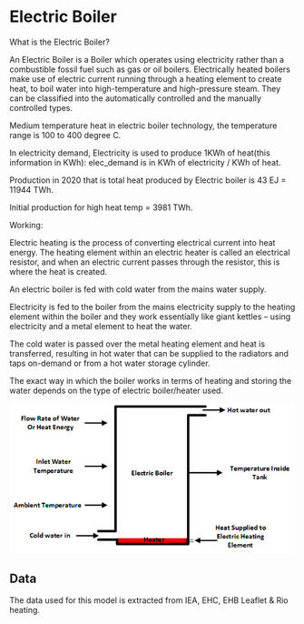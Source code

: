 # Electric Boiler

What is the Electric Boiler?

An Electric Boiler is a Boiler which operates using electricity rather than a combustible fossil fuel such as gas or oil boilers.
Electrically heated boilers make use of electric current running through a heating element to create heat, to boil water into high-temperature and high-pressure steam.
They can be classified into the automatically controlled and the manually controlled types.

Medium temperature heat in electric boiler technology, the temperature range is 100 to 400 degree C.

In electricity demand, Electricity is used to produce 1KWh of heat(this information in KWh): elec_demand is in
KWh of electricity / KWh of heat.

Production in 2020 that is total heat produced by Electric boiler is 43 EJ = 11944 TWh.

Initial production for high heat temp = 3981 TWh.

Working:

Electric heating is the process of converting electrical current into heat energy. The heating element within an electric heater is called an electrical resistor, and when an electric current passes through the resistor, this is where the heat is created.

An electric boiler is fed with cold water from the mains water supply.

Electricity is fed to the boiler from the mains electricity supply to the heating element within the boiler and they work essentially like giant kettles – using electricity and a metal element to heat the water.

The cold water is passed over the metal heating element and heat is transferred, resulting in hot water that can be supplied to the radiators and taps on-demand or from a hot water storage cylinder.

The exact way in which the boiler works in terms of heating and storing the water depends on the type of electric boiler/heater used.

![img.png](img.png)
## Data     
The data used for this model is extracted from IEA, EHC, EHB Leaflet & Rio heating.

[^1]: [Electric boiler Working - rio heating](https://www.rioheating.com/how-do-electric-heaters-work/#:~:text=Electric%20heating%20is%20the%20process,where%20the%20heat%20is%20created.)

[^2]: [Electric Boiler Overview - ehc](https://www.electric-heatingcompany.co.uk/article/electric-boiler-guide/#:~:text=An%20Electric%20Boiler%20is%20a%20device%20used%20to%20heat%20your,designed%20to%20maximise%20surface%20area.)

[^3]: [Electric Boiler Process - ehc](https://www.electric-heatingcompany.co.uk/article/how-do-electric-boilers-heaters-work/)
                                      
[^4]: [About Electric Boiler – EHB Leaflet](https://www.labour.gov.hk/eng/public/bpvd/EHB_Leaflet_2016_Eng_2%20web.pdf)

[^5]: [Electric Boiler: World heat production – iea](https://www.iea.org/reports/buildings)
